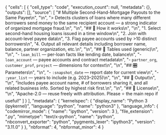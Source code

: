 {
 "cells": [
  {
   "cell_type": "code",
   "execution_count": null,
   "metadata": {},
   "outputs": [],
   "source": [
    "# Multiple Second-Hand-Mortgage Payouts to the Same Payee\n",
    "\n",
    "> Detects clusters of loans where many different borrowers send money to the same recipient account — a strong indicator of organized mortgage fraud.\n",
    "\n",
    "## 📌 How it works\n",
    "\n",
    "1. Select second-hand housing loans issued in a time window\n",
    "2. Join with account-level payee data\n",
    "3. Flag payee accounts used by >10 distinct borrowers\n",
    "4. Output all relevant details including borrower name, balance, partner organization, etc.\n",
    "\n",
    "## 📁 Tables used (generic)\n",
    "\n",
    "- `loan_bill` — per-loan facts like lending date, balance\n",
    "- `loan_account` — payee accounts and contract metadata\n",
    "- `partner_org`, `customer_prof`, `project` — dimensions for context\n",
    "\n",
    "## 🎛 Parameters\n",
    "\n",
    "- `:snapshot_date` — report date for current view\n",
    "- `:year_list` — years to include (e.g. 2023–2025)\n",
    "\n",
    "## 📌 Output\n",
    "\n",
    "Includes payee account name, # of borrowers sharing it, and all related business info. Sorted by highest risk first.\n",
    "\n",
    "## 📣 License\n",
    "\n",
    "Apache-2.0 — reuse freely with attribution. Please ⭐️ the main repo if useful!"
   ]
  }
 ],
 "metadata": {
  "kernelspec": {
   "display_name": "Python 3 (ipykernel)",
   "language": "python",
   "name": "python3"
  },
  "language_info": {
   "codemirror_mode": {
    "name": "ipython",
    "version": 3
   },
   "file_extension": ".py",
   "mimetype": "text/x-python",
   "name": "python",
   "nbconvert_exporter": "python",
   "pygments_lexer": "ipython3",
   "version": "3.11.0"
  }
 },
 "nbformat": 4,
 "nbformat_minor": 4
}
